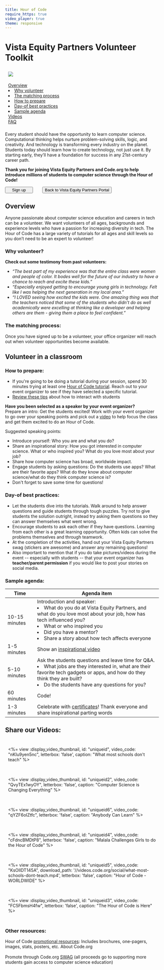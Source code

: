 ```yaml
---
title: Hour of Code
require_https: true
video_player: true
theme: responsive
---
```


# Vista Equity Partners Volunteer Toolkit

<div class="col-50" style="float:center; padding:10px">

  <img src="/images/employee-engagement/company-visit.jpg" style="max-width: 100%">
</div>

<div class="col-50" style="float:left; padding:10px">
<a href= "#overview">Overview</a>
	<li><a href="#why">Why volunteer</a></li>
	<li><a href="#matching">The matching process</a></li>
  	<li><a href="#prepare">How to prepare</a></li>
  	<li><a href="#practices">Day-of best practices</a></li>
  	<li><a href="#agenda">Sample agenda</a></li>
<a href="#videos">Videos</a><br>
<a href="#faq">FAQ</a>

</div>

<div style="clear: both;"></div>


Every student should have the opportunity to learn computer science. Computational thinking helps nurture problem-solving skills, logic, and creativity. And technology is transforming every industry on the planet. Students today should learn how to create technology, not just use it. By starting early, they’ll have a foundation for success in any 21st-century career path.

**Thank you for joining Vista Equity Partners and Code.org to help introduce millions of students to computer science through the Hour of Code!**

[<button>&nbsp;&nbsp;&nbsp;&nbsp;Sign up&nbsp;&nbsp;&nbsp;&nbsp;</button>](/volunteer)&nbsp;&nbsp;&nbsp;&nbsp;&nbsp;&nbsp;&nbsp;&nbsp;[<button>Back to Vista Equity Partners Portal</button>](https://hourofcode.com/vista-equity-partners)

<a name="overview"></a>
## Overview

Anyone passionate about computer science education and careers in tech can be a volunteer. We want volunteers of all ages, backgrounds and experience levels who have a passion for increasing diversity in tech. The Hour of Code has a large variety of tutorials for all ages and skill levels so you don’t need to be an expert to volunteer!


<a name="why"></a>
### **Why volunteer?**
**Check out some testimony from past volunteers:**

- *“The best part of my experience was that the entire class were women and people of color. It bodes well for the future of our industry to have a chance to reach and excite these kids.”*
- *“Especially enjoyed getting to encourage young girls in technology. Felt like I was helping the next generation in my local area.”*
- *“I LOVED seeing how excited the kids were. One amazing thing was that the teachers noticed that some of the students who didn’t do as well academically were excelling at thinking like a developer and helping others are them - giving them a place to feel confident.”*

<a name="matching"></a>
### **The matching process:**

Once you have signed up to be a volunteer, your office organizer will reach out when volunteer opportunities become available.

<a name="volunteer"></a>
## Volunteer in a classroom

<a name="prepare"></a>
### **How to prepare:**

* If you're going to be doing a tutorial during your session, spend 30 minutes trying at least one [Hour of Code tutorial](/learn). Reach out to your event organizer to see if they have selected a specific tutorial.
* [Review these tips](https://code.org/files/CSTT_Volunteers.pdf) about how to interact with students


**Have you been selected as a speaker by your event organizer?** </br>
Prepare an intro:
Get the students excited! Work with your event organizer to go over your speaking points and pick out a <a href="videos">video</a> to help focus the class and get them excited to do an Hour of Code.

Suggested speaking points:

* Introduce yourself: Who you are and what you do?
* Share an inspirational story: How you got interested in computer science. What or who inspired you? What do you love most about your job?
* Share how computer science has broad, worldwide impact.
* Engage students by asking questions: Do the students use apps? What are their favorite apps? What do they know about computer science/what do they think computer science is?
* Don't forget to save some time for questions!

<a name="practices"></a>
### **Day-of best practices:**

* Let the students dive into the tutorials. Walk around to help answer questions and guide students through tough puzzles. Try not to give students the solution outright, instead try asking them questions so they can answer themselves what went wrong.
* Encourage students to ask each other if they have questions. Learning from each other is a great learning opportunity. Often kids can solve the problems themselves and through teamwork. 
* At the completion of the activities, hand out your Vista Equity Partners swag (stickers are awesome) and answer any remaining questions!
* Also important to mention that if you do take pictures/videos during the event -- especially with students -- that your event organizer has **teacher/parent permission** if you would like to post your stories on social media.

<a name="agenda"></a>
### **Sample agenda:**

|Time | Agenda item|
|-----------------| ------------|
|10-15 minutes | Introduction and speaker: </ul><li>What do you do at Vista Equity Partners, and what do you love most about your job, how has tech influenced you?</li><li>What or who inspired you</li><li>Did you have a mentor?</li><li>Share a story about how tech affects everyone</ul>|
|1-5 minutes | Show an [inspirational video](#videos)|
|5-10 minutes | Ask the students questions and leave time for Q&A. </ul><li> What jobs are they interested in, what are their favorite tech gadgets or apps, and how do they think they are built? </li><li> Do the students have any questions for you?</ul>|
|60 minutes | Code!|
|1-3 minutes | Celebrate with [certificates](/certificates)! Thank everyone and share inspirational parting words|


<a name="videos"></a>
## Share our Videos: 

<div class="col-33" style="float:left; padding:10px">

  <%= view :display_video_thumbnail, id: "uniqueid", video_code: "nKIu9yen5nc", letterbox: 'false', caption: "What most schools don't teach" %>
</div>

<div class="col-33" style="float:left; padding:10px">

  <%= view :display_video_thumbnail, id: "uniqueid2", video_code: "QvyTEx1wyOY", letterbox: 'false', caption: "Computer Science is Changing Everything" %>
</div>

<div class="col-33" style="float:left; padding:10px">

  <%= view :display_video_thumbnail, id: "uniqueid6", video_code: "qYZF6oIZtfc", letterbox: 'false', caption: "Anybody Can Learn" %>
</div>

<div style="clear: both;"></div>

<div class="col-33" style="float:left; padding:10px">

  <%= view :display_video_thumbnail, id: "uniqueid4", video_code: "cFdncBMDtP8", letterbox: 'false', caption: "Malala Challenges Girls to do the Hour of Code" %>
</div>

<div class="col-33" style="float:left; padding:10px">

  <%= view :display_video_thumbnail, id: "uniqueid5", video_code: "KsOIlDT145A", download_path: '//videos.code.org/social/what-most-schools-dont-teach.mp4', letterbox: 'false', caption: "Hour of Code - WORLDWIDE" %>
</div>

<div class="col-33" style="float:left; padding:10px">

  <%= view :display_video_thumbnail, id: "uniqueid3", video_code: "FC5FbmsH4fw", letterbox: 'false', caption: "The Hour of Code is Here" %>
</div>

<div style="clear: both;"></div>

<a name="faq"></a>

### Other resources:
Hour of Code [promotional resources](https://hourofcode.com/promote/resources): Includes brochures, one-pagers, images, stats, posters, etc.
About Code.org<br/><br/>
Promote through Code.org [SWAG](https://store.code.org) (all proceeds go to supporting more students gain access to computer science education)
